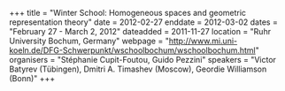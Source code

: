 +++
title = "Winter School: Homogeneous spaces and geometric representation theory"
date = 2012-02-27
enddate = 2012-03-02
dates = "February 27 - March 2, 2012"
dateadded = 2011-11-27
location = "Ruhr University Bochum, Germany"
webpage = "http://www.mi.uni-koeln.de/DFG-Schwerpunkt/wschoolbochum/wschoolbochum.html"
organisers = "Stéphanie Cupit-Foutou, Guido Pezzini"
speakers = "Victor Batyrev (Tübingen), Dmitri A. Timashev (Moscow), Geordie Williamson (Bonn)"
+++
